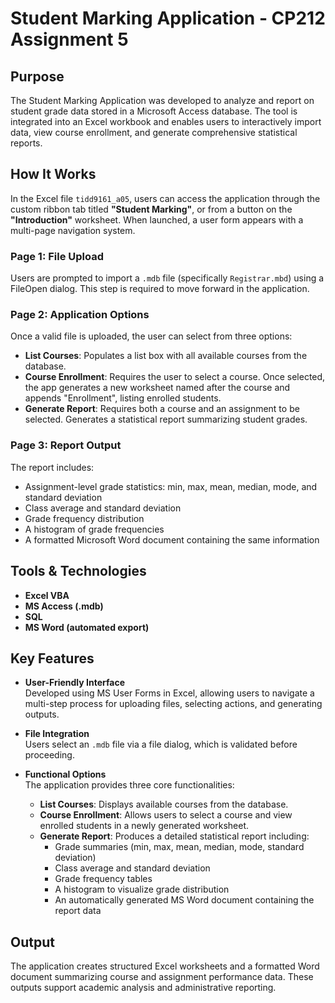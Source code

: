# Student Marking Application - CP212 Assignment 5 

## Purpose

The Student Marking Application was developed to analyze and report on student grade data stored in a Microsoft Access database. The tool is integrated into an Excel workbook and enables users to interactively import data, view course enrollment, and generate comprehensive statistical reports.

## How It Works

In the Excel file `tidd9161_a05`, users can access the application through the custom ribbon tab titled **"Student Marking"**, or from a button on the **"Introduction"** worksheet. When launched, a user form appears with a multi-page navigation system.

### Page 1: File Upload  
Users are prompted to import a `.mdb` file (specifically `Registrar.mbd`) using a FileOpen dialog. This step is required to move forward in the application.

### Page 2: Application Options  
Once a valid file is uploaded, the user can select from three options:
- **List Courses**: Populates a list box with all available courses from the database.
- **Course Enrollment**: Requires the user to select a course. Once selected, the app generates a new worksheet named after the course and appends "Enrollment", listing enrolled students.
- **Generate Report**: Requires both a course and an assignment to be selected. Generates a statistical report summarizing student grades.

### Page 3: Report Output  
The report includes:
- Assignment-level grade statistics: min, max, mean, median, mode, and standard deviation
- Class average and standard deviation
- Grade frequency distribution
- A histogram of grade frequencies
- A formatted Microsoft Word document containing the same information

## Tools & Technologies
- **Excel VBA**
- **MS Access (.mdb)**
- **SQL**
- **MS Word (automated export)**

## Key Features

- **User-Friendly Interface**  
  Developed using MS User Forms in Excel, allowing users to navigate a multi-step process for uploading files, selecting actions, and generating outputs.

- **File Integration**  
  Users select an `.mdb` file via a file dialog, which is validated before proceeding.

- **Functional Options**  
  The application provides three core functionalities:
  - **List Courses**: Displays available courses from the database.
  - **Course Enrollment**: Allows users to select a course and view enrolled students in a newly generated worksheet.
  - **Generate Report**: Produces a detailed statistical report including:
    - Grade summaries (min, max, mean, median, mode, standard deviation)
    - Class average and standard deviation
    - Grade frequency tables
    - A histogram to visualize grade distribution
    - An automatically generated MS Word document containing the report data

## Output

The application creates structured Excel worksheets and a formatted Word document summarizing course and assignment performance data. These outputs support academic analysis and administrative reporting.
